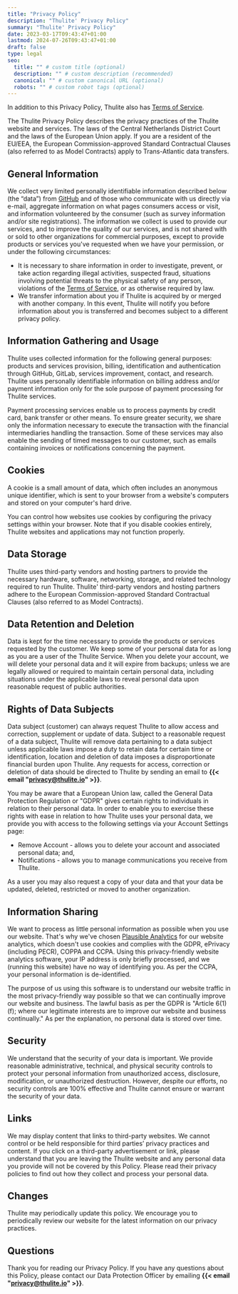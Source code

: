 ```yaml
---
title: "Privacy Policy"
description: "Thulite' Privacy Policy"
summary: "Thulite' Privacy Policy"
date: 2023-03-17T09:43:47+01:00
lastmod: 2024-07-26T09:43:47+01:00
draft: false
type: legal
seo:
  title: "" # custom title (optional)
  description: "" # custom description (recommended)
  canonical: "" # custom canonical URL (optional)
  robots: "" # custom robot tags (optional)
---
```


In addition to this Privacy Policy, Thulite also has [Terms of Service](/terms/).

The Thulite Privacy Policy describes the privacy practices of the Thulite website and services. The laws of the Central Netherlands District Court and the laws of the European Union apply. If you are a resident of the EU/EEA, the European Commission-approved Standard Contractual Clauses (also referred to as Model Contracts) apply to Trans-Atlantic data transfers.

## General Information

We collect very limited personally identifiable information described below (the “data”) from [GitHub](https://docs.github.com/en/site-policy/privacy-policies/github-general-privacy-statement) and of those who communicate with us directly via e-mail, aggregate information on what pages consumers access or visit, and information volunteered by the consumer (such as survey information and/or site registrations). The information we collect is used to provide our services, and to improve the quality of our services, and is not shared with or sold to other organizations for commercial purposes, except to provide products or services you've requested when we have your permission, or under the following circumstances:

- It is necessary to share information in order to investigate, prevent, or take action regarding illegal activities, suspected fraud, situations involving potential threats to the physical safety of any person, violations of the [Terms of Service](/terms/), or as otherwise required by law.
- We transfer information about you if Thulite is acquired by or merged with another company. In this event, Thulite will notify you before information about you is transferred and becomes subject to a different privacy policy.

## Information Gathering and Usage

Thulite uses collected information for the following general purposes: products and services provision, billing, identification and authentication through GitHub, GitLab, services improvement, contact, and research. Thulite uses personally identifiable information on billing address and/or payment information only for the sole purpose of payment processing for Thulite services.

Payment processing services enable us to process payments by credit card, bank transfer or other means. To ensure greater security, we share only the information necessary to execute the transaction with the financial intermediaries handling the transaction. Some of these services may also enable the sending of timed messages to our customer, such as emails containing invoices or notifications concerning the payment.

## Cookies

A cookie is a small amount of data, which often includes an anonymous unique identifier, which is sent to your browser from a website's computers and stored on your computer's hard drive.

You can control how websites use cookies by configuring the privacy settings within your browser. Note that if you disable cookies entirely, Thulite websites and applications may not function properly.

## Data Storage

Thulite uses third-party vendors and hosting partners to provide the necessary hardware, software, networking, storage, and related technology required to run Thulite. Thulite' third-party vendors and hosting partners adhere to the European Commission-approved Standard Contractual Clauses (also referred to as Model Contracts).

## Data Retention and Deletion

Data is kept for the time necessary to provide the products or services requested by the customer. We keep some of your personal data for as long as you are a user of the Thulite Service. When you delete your account, we will delete your personal data and it will expire from backups; unless we are legally allowed or required to maintain certain personal data, including situations under the applicable laws to reveal personal data upon reasonable request of public authorities.

## Rights of Data Subjects

Data subject (customer) can always request Thulite to allow access and correction, supplement or update of data. Subject to a reasonable request of a data subject, Thulite will remove data pertaining to a data subject unless applicable laws impose a duty to retain data for certain time or identification, location and deletion of data imposes a disproportionate financial burden upon Thulite. Any requests for access, correction or deletion of data should be directed to Thulite by sending an email to __{{< email "privacy@thulite.io" >}}__.

You may be aware that a European Union law, called the General Data Protection Regulation or "GDPR" gives certain rights to individuals in relation to their personal data. In order to enable you to exercise these rights with ease in relation to how Thulite uses your personal data, we provide you with access to the following settings via your Account Settings page:

- Remove Account - allows you to delete your account and associated personal data; and,
- Notifications - allows you to manage communications you receive from Thulite.

As a user you may also request a copy of your data and that your data be updated, deleted, restricted or moved to another organization.

## Information Sharing

We want to process as little personal information as possible when you use our website. That's why we've chosen [Plausible Analytics](https://plausible.io/) for our website analytics, which doesn't use cookies and complies with the GDPR, ePrivacy (including PECR), COPPA and CCPA. Using this privacy-friendly website analytics software, your IP address is only briefly processed, and we (running this website) have no way of identifying you. As per the CCPA, your personal information is de-identified.

The purpose of us using this software is to understand our website traffic in the most privacy-friendly way possible so that we can continually improve our website and business. The lawful basis as per the GDPR is "Article 6(1)(f); where our legitimate interests are to improve our website and business continually." As per the explanation, no personal data is stored over time.

<!--
When you choose to submit feedback on blog posts, we store your message using the [giscus](https://github.com/giscus/giscus) service. This enables us to gather helpful feedback and improve our blog posts.
-->

## Security

We understand that the security of your data is important. We provide reasonable administrative, technical, and physical security controls to protect your personal information from unauthorized access, disclosure, modification, or unauthorized destruction. However, despite our efforts, no security controls are 100% effective and Thulite cannot ensure or warrant the security of your data.

## Links

We may display content that links to third-party websites. We cannot control or be held responsible for third parties’ privacy practices and content. If you click on a third-party advertisement or link, please understand that you are leaving the Thulite website and any personal data you provide will not be covered by this Policy. Please read their privacy policies to find out how they collect and process your personal data.

## Changes

Thulite may periodically update this policy. We encourage you to periodically review our website for the latest information on our privacy practices.

## Questions

Thank you for reading our Privacy Policy. If you have any questions about this Policy, please contact our Data Protection Officer by emailing __{{< email "privacy@thulite.io" >}}__.

